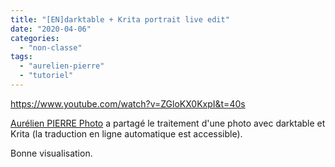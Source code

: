 ```yaml
---
title: "[EN]darktable + Krita portrait live edit"
date: "2020-04-06"
categories: 
  - "non-classe"
tags: 
  - "aurelien-pierre"
  - "tutoriel"
---
```


https://www.youtube.com/watch?v=ZGloKX0KxpI&t=40s

[Aurélien PIERRE Photo](https://www.youtube.com/channel/UCmsSn3fujI81EKEr4NLxrcg) a partagé le traitement d'une photo avec darktable et Krita (la traduction en ligne automatique est accessible).

Bonne visualisation.
